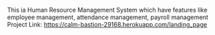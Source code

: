 This ia Human Resource Management System which have features like employee management, attendance management, payroll management 
Project Link: 
https://calm-bastion-29168.herokuapp.com/landing_page

